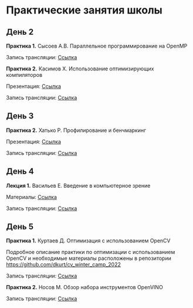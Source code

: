 # Практические занятия школы

## День 2


 __Практика 1.__ Сысоев А.В. Параллельное программирование на OpenMP

  Запись трансляции: [Cсылка](https://www.youtube.com/watch?v=vHX98dKVGjs&t=4837s)

 __Практика 2.__ Касимов Х. Использование оптимизирующих компиляторов

  Презентация: [Cсылка](2.2._Kasimov_Intel_compiler_overview_and_optimizations.pdf)
  
  Запись трансляции: [Cсылка](https://www.youtube.com/watch?v=vHX98dKVGjs&t=11290s)
  
## День 3

 __Практика 2.__ Хатько Р. Профилирование и бенчмаркинг

  Презентация: [Cсылка](3.2._Khatko_Profiling_and_benchmarking.pdf)
 

  Запись трансляции: [Cсылка](https://www.youtube.com/watch?v=Z4HsGeg0tDU&t=10803s)
  

## День 4

__Лекция 1.__ Васильев Е. Введение в компьютерное зрение

  Материалы: [Cсылка](4.1._Vasiliev_Introduction_to_computer_vision.zip)  
  
  Запись трансляции: [Cсылка](https://www.youtube.com/watch?v=MdWi_yyql5Q&t=7250s)

## День 5


__Практика 1.__ Куртаев Д. Оптимизация с использованием OpenCV

  Подробное описание практики по оптимизации с использованием OpenCV и необходимые материалы расположены в репозитории https://github.com/dkurt/cv_winter_camp_2022

  Запись трансляции: [Cсылка](https://www.youtube.com/watch?v=vxpvf2k92D0&t=5175s)

__Практика 2.__ Носов М. Обзор набора инструментов OpenVINO 

  Запись трансляции: [Cсылка](https://www.youtube.com/watch?v=vxpvf2k92D0&t=13055s)
